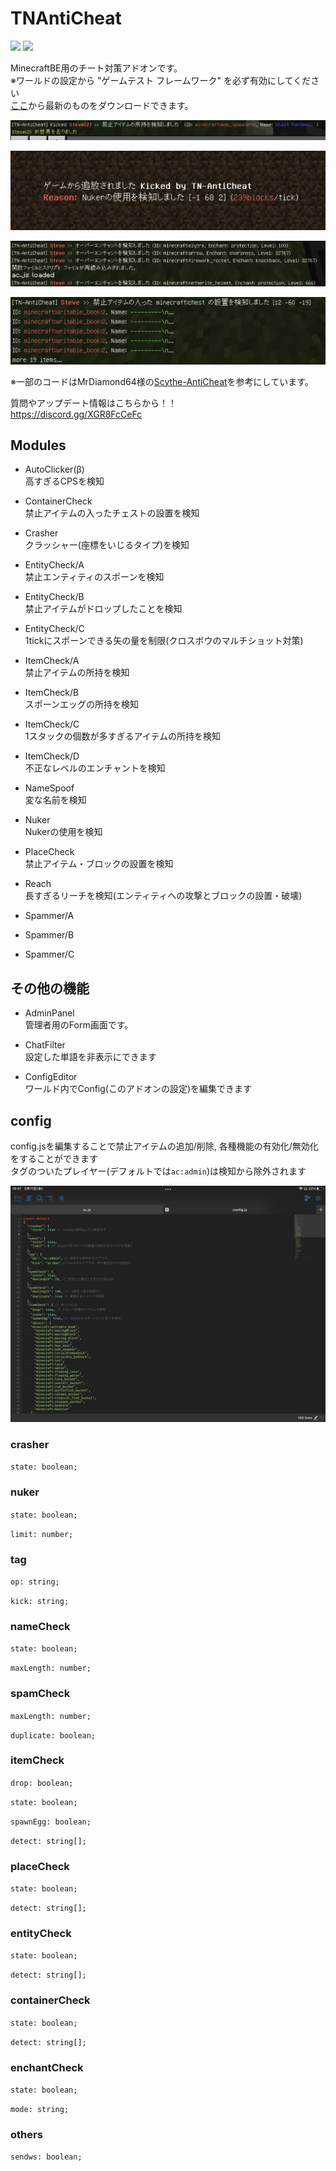 # TNAntiCheat
  
<img src="https://img.shields.io/github/downloads/tutinoko2048/TNAntiCheat/total?style=for-the-badge">  
<img src="https://img.shields.io/github/downloads/tutinoko2048/TNAntiCheat/latest/total?style=for-the-badge">  

MinecraftBE用のチート対策アドオンです。  
※ワールドの設定から "ゲームテスト フレームワーク" を必ず有効にしてください  
[ここ](https://github.com/tutinoko2048/TNAntiCheat/releases)から最新のものをダウンロードできます。  
  
![img1](docs/hasitem.jpeg)  
  
![img2](docs/kicked.jpeg)  
  
![img3](docs/enchant.jpeg)  
  
![img4](docs/container.jpeg)  

  
※一部のコードはMrDiamond64様の[Scythe-AntiCheat](https://github.com/MrDiamond64/Scythe-AntiCheat)を参考にしています。
  
質問やアップデート情報はこちらから！！  
https://discord.gg/XGR8FcCeFc  

## Modules
- AutoClicker(β)  
高すぎるCPSを検知

- ContainerCheck  
禁止アイテムの入ったチェストの設置を検知

- Crasher  
クラッシャー(座標をいじるタイプ)を検知

- EntityCheck/A  
禁止エンティティのスポーンを検知

- EntityCheck/B  
禁止アイテムがドロップしたことを検知

- EntityCheck/C  
1tickにスポーンできる矢の量を制限(クロスボウのマルチショット対策)

- ItemCheck/A  
禁止アイテムの所持を検知

- ItemCheck/B  
スポーンエッグの所持を検知

- ItemCheck/C  
1スタックの個数が多すぎるアイテムの所持を検知

- ItemCheck/D  
不正なレベルのエンチャントを検知

- NameSpoof  
変な名前を検知

- Nuker  
Nukerの使用を検知

- PlaceCheck  
禁止アイテム・ブロックの設置を検知

- Reach  
長すぎるリーチを検知(エンティティへの攻撃とブロックの設置・破壊)

- Spammer/A  

- Spammer/B  

- Spammer/C  

## その他の機能
- AdminPanel  
管理者用のForm画面です。

- ChatFilter  
設定した単語を非表示にできます

- ConfigEditor  
ワールド内でConfig(このアドオンの設定)を編集できます
  
## config
config.jsを編集することで禁止アイテムの追加/削除, 各種機能の有効化/無効化をすることができます  
タグのついたプレイヤー(デフォルトでは`ac:admin`)は検知から除外されます  

![config](docs/config.png)
  
### crasher
`state: boolean;`

### nuker
`state: boolean;`  
  
`limit: number;`

### tag
`op: string;`  
  
`kick: string;`

### nameCheck
`state: boolean;`  
  
`maxLength: number;`  
  
### spamCheck
`maxLength: number;`  
  
`duplicate: boolean;`  
  
### itemCheck
`drop: boolean;`  
  
`state: boolean;`  
  
`spawnEgg: boolean;`  
  
`detect: string[];`  
  
### placeCheck
`state: boolean;`  
  
`detect: string[];`  
  
### entityCheck
`state: boolean;`  
  
`detect: string[];`  

### containerCheck
`state: boolean;`  
  
`detect: string[];`  
### enchantCheck
`state: boolean;`  
  
`mode: string;`
### others
`sendws: boolean;`

